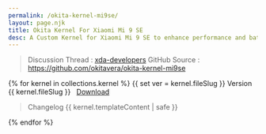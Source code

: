 ```yaml
---
permalink: /okita-kernel-mi9se/
layout: page.njk
title: Okita Kernel For Xiaomi Mi 9 SE
desc: A Custom Kernel for Xiaomi Mi 9 SE to enhance performance and battery-life
---
```


> Discussion Thread : [xda-developers](https://forum.xda-developers.com/mi-9-se/development/kernel-okitakernel-v1-0-mi-9-se-27-2019-t3934029)
> GitHub Source : https://github.com/okitavera/okita-kernel-mi9se

{% for kernel in collections.kernel %}
{{ set ver = kernel.fileSlug }}
<span class="txt--big txt--700">Version {{ kernel.fileSlug }} &nbsp;&nbsp;<a class="btn btn--small bg--accent" href="{{ kernel.data.download }}">Download</a></span>
<blockquote>
<span class="txt--700">Changelog</span>
{{ kernel.templateContent | safe }}
</blockquote>
{% endfor %}
